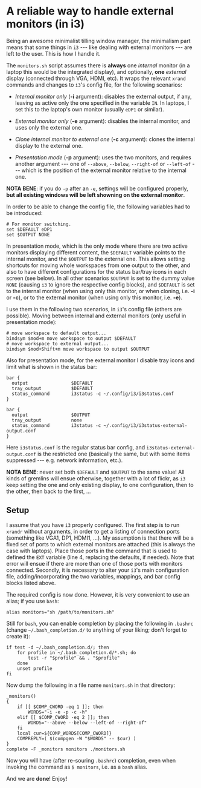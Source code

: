# A reliable way to handle external monitors (in i3) #

Being an awesome minimalist tilling window manager, the minimalism part means that some things in `i3` --- like dealing with external monitors --- are left to the user. This is how I handle it.

The `monitors.sh` script assumes there is **always** one *internal* monitor (in a laptop this would be the integrated display), and optionally, **one** *external* display (connected through VGA, HDMI, etc). It wraps the relevant `xrand` commands and changes to `i3`'s config file, for the following scenarios:

- *Internal monitor only* (**-i** argument): disables the external output, if any, leaving as active only the one specified in the variable `IN`. In laptops, I set this to the laptop's own monitor (usually `eDP1` or similar).

- *External monitor only* (**-e** argument): disables the internal monitor, and uses only the external one.

- *Clone internal monitor to external one* (**-c** argument): clones the internal display to the external one.

- *Presentation mode* (**-p** argument): uses the two monitors, and requires another argument --- one of `--above`, `--below`, `--right-of` or `--left-of` --- which is the position of the external monitor relative to the internal one.

**NOTA BENE**: if you do `-p` after an `-e`, settings will be configured properly, **but all existing windows will be left showning on the external monitor**.

In order to be able to change the config file, the following variables had to be introduced:

~~~ {.config .numberLines}
# For monitor switching.
set $DEFAULT eDP1
set $OUTPUT NONE
~~~

In presentation mode, which is the only mode where there are two active monitors displaying different content, the `$DEFAULT` variable points to the internal monitor, and the `$OUTPUT` to the external one. This allows setting shortcuts for moving whole workspaces from one output to the other, and also to have different configurations for the status bar/tray icons in each screen (see below). In all other scenarios `$OUTPUT` is set to the dummy value `NONE` (causing `i3` to ignore the respective config blocks), and `$DEFAULT` is set to the internal monitor (when using only this monitor, or when cloning, i.e. **-i** or **-c**), or to the external monitor (when using only this monitor, i.e. **-e**).

I use them in the following two scenarios, in `i3`'s config file (others are possible). Moving between internal and external monitors (only useful in presentation mode):

~~~ {.text .numberLines}
# move workspace to default output...
bindsym $mod+m move workspace to output $DEFAULT
# move workspace to external output...
bindsym $mod+Shift+m move workspace to output $OUTPUT
~~~

Also for presentation mode, for the external monitor I disable tray icons and limit what is shown in the status bar:

~~~ {.text .numberLines}
bar {
  output                $DEFAULT
  tray_output           $DEFAULT
  status_command        i3status -c ~/.config/i3/i3status.conf
}

bar {
  output                $OUTPUT
  tray_output           none
  status_command        i3status -c ~/.config/i3/i3status-external-output.conf
}
~~~

Here `i3status.conf` is the regular status bar config, and `i3status-external-output.conf` is the restricted one (basically the same, but with some items suppressed --- e.g. network information, etc.).

**NOTA BENE**: never set both `$DEFAULT` and `$OUTPUT` to the same value! All kinds of gremlins will ensue otherwise, together with a lot of flickr, as `i3` keep setting the one and only existing display, to one configuration, then to the other, then back to the first, ...

## Setup

I assume that you have `i3` properly configured. The first step is to run `xrandr` without arguments, in order to get a listing of connection ports (something like VGA1, DP1, HDMI1, ...). My assumption is that there will be a fixed set of ports to which external monitors are attached (this is always the case with laptops). Place those ports in the command that is used to defined the `EXT` variable (line 4, replacing the defaults, if needed). Note that error will ensue if there are more than one of those ports with monitors connected. Secondly, it is necessary to alter your `i3`'s main configuration file, adding/incorporating the two variables, mappings, and bar config blocks listed above.

The required config is now done. However, it is very convenient to use an alias; if you use `bash`:

~~~ {.shell .numberLines}
alias monitors="sh /path/to/monitors.sh"
~~~

Still for `bash`, you can enable completion by placing the following in `.bashrc` (change `~/.bash_completion.d/` to anything of your liking; don't forget to create it):

~~~ {.shell .numberLines}
if test -d ~/.bash_completion.d/; then
	for profile in ~/.bash_completion.d/*.sh; do
		test -r "$profile" && . "$profile"
	done
	unset profile
fi
~~~

Now dump the following in a file name `monitors.sh` in that directory:

~~~ {.shell .numberLines}
_monitors()
{
	if [[ $COMP_CWORD -eq 1 ]]; then
		WORDS="-i -e -p -c -h"
	elif [[ $COMP_CWORD -eq 2 ]]; then
		WORDS="--above --below --left-of --right-of"
	fi
	local cur=${COMP_WORDS[COMP_CWORD]}
	COMPREPLY=( $(compgen -W "$WORDS" -- $cur) )
}
complete -F _monitors monitors ./monitors.sh
~~~

Now you will have (after re-souring `.bashrc`) completion, even when invoking the command as `$ monitors`, i.e. as a `bash` alias.

And we are **done**! Enjoy!
